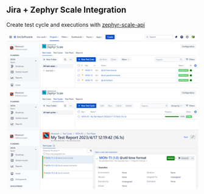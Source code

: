 ## Jira + Zephyr Scale Integration
Create test cycle and executions with [zephyr-scale-api](https://support.smartbear.com/zephyr-scale-cloud/api-docs/)

![](zephyr.png)
